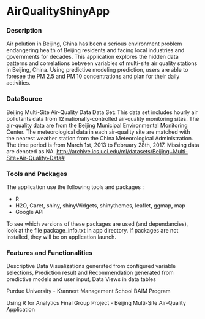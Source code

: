 # AirQualityShinyApp

### Description

Air polution in Beijing, China has been a serious environment problem endangering health of Beijing residents and facing local industries and governments for decades. This application explores the hidden data patterns and correlations between variables of multi-site air quality stations in Beijing, China. Using predictive modeling prediction, users are able to foresee the PM 2.5 and PM 10 concentrations and plan for their daily activities. 

### DataSource

Beijing Multi-Site Air-Quality Data Data Set: This data set includes hourly air pollutants data from 12 nationally-controlled air-quality monitoring sites. The air-quality data are from the Beijing Municipal Environmental Monitoring Center. The meteorological data in each air-quality site are matched with the nearest weather station from the China Meteorological Administration. The time period is from March 1st, 2013 to February 28th, 2017. Missing data are denoted as NA.
http://archive.ics.uci.edu/ml/datasets/Beijing+Multi-Site+Air-Quality+Data#

### Tools and Packages

The application use the following tools and packages : 
- R
- H2O, Caret, shiny, shinyWidgets, shinythemes, leaflet, ggmap, map
- Google API

To see which versions of these packages are used (and dependancies), look at the file package_info.txt in app directory. If packages are not installed, they will be on application launch.

### Features and Functionalities

Descriptive Data Visualizations generated from configured variable selections, 
Prediction result and Recommendation generated from predictive models and user input, 
Data Views in data tables



Purdue University - Krannert Management School BAIM Program

Using R for Analytics Final Group Project - Beijing Multi-Site Air-Quality Application 
